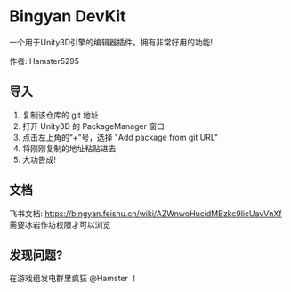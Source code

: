 # Bingyan DevKit
一个用于Unity3D引擎的编辑器插件，拥有非常好用的功能!

作者: Hamster5295
  
## 导入
1. 复制该仓库的 git 地址
2. 打开 Unity3D 的 PackageManager 窗口
3. 点击左上角的“+”号，选择 "Add package from git URL"
4. 将刚刚复制的地址粘贴进去
5. 大功告成!

## 文档
飞书文档: https://bingyan.feishu.cn/wiki/AZWnwoHucidMBzkc9licUavVnXf
需要冰岩作坊权限才可以浏览

## 发现问题?
在游戏组发电群里疯狂 @Hamster ！